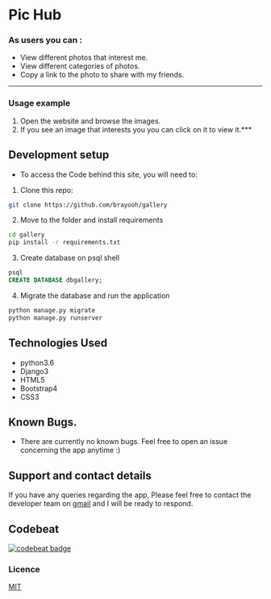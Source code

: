 # Pic Hub

### As users you can :
* View different photos that interest me.
* View different categories of photos.
* Copy a link to the photo to share with my friends.
***

### Usage example

1. Open the website and browse the images.
2. If you see an image that interests you you can click on it to view it.***


## Development setup

- To access the Code behind this site, you will need to:

1. Clone this repo:
  ```bash
  git clone https://github.com/brayooh/gallery
  ```
2. Move to the folder and install requirements
  ```bash
  cd gallery
  pip install -r requirements.txt
  ```
3. Create database on psql shell
  ```SQL
  psql
  CREATE DATABASE dbgallery;
  ```
4. Migrate the database and run the application
  ```bash
  python manage.py migrate
  python manage.py runserver
  ```

## Technologies Used
* python3.6
* Django3
* HTML5
* Bootstrap4
* CSS3


## Known Bugs.
* There are currently no known bugs. Feel free to open an issue concerning the app anytime :)

## Support and contact details
If you have any queries regarding the app, Please feel free to
contact the developer team on [gmail](brianndichu.bn@gmail.com) and I will be ready to respond.

## Codebeat

[![codebeat badge](https://codebeat.co/badges/6aa6efa4-276c-42d2-8f8a-4ab646cd7f63)](https://codebeat.co/projects/github-com-brayooh-gallery-master)


### Licence
[MIT](LICENSE)




